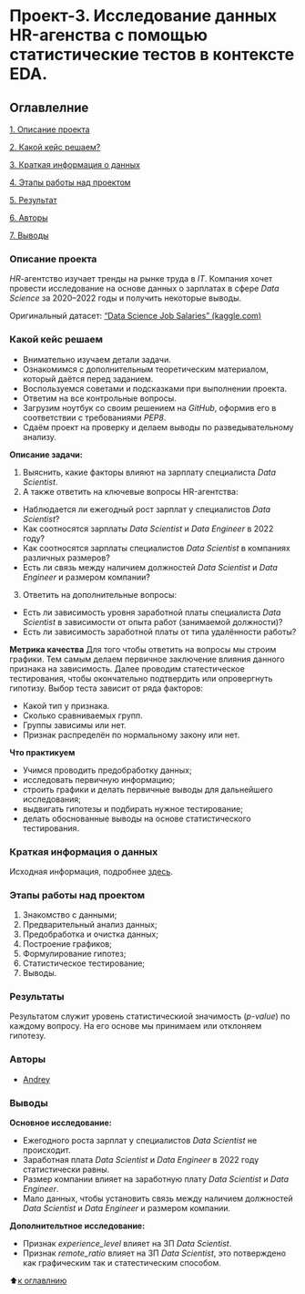 # Проект-3. Исследование данных HR-агенства c помощью статистические тестов в контексте EDA.

## Оглавлелние
[1. Описание проекта](https://github.com/Axewyl/HR-Agency-Research/blob/master/README.md#Описание-проекта)

[2. Какой кейс решаем?](https://github.com/Axewyl/HR-Agency-Research/blob/master/README.md#Какой-кейс-решаем)

[3. Краткая информация о данных](https://github.com/Axewyl/HR-Agency-Research/blob/master/README.md#Краткая-информация-о-данных)

[4. Этапы работы над проектом](https://github.com/Axewyl/HR-Agency-Research/blob/master/README.md#Этапы-работы-над-проектом)

[5. Результат](https://github.com/Axewyl/HR-Agency-Research/blob/master/README.md#Результаты)

[6. Авторы](https://github.com/Axewyl/HR-Agency-Research/blob/master/README.md#Авторы)

[7. Выводы](https://github.com/Axewyl/HR-Agency-Research/blob/master/README.md#Выводы)

### Описание проекта
*HR*-агентство изучает тренды на рынке труда в *IT*. Компания хочет провести исследование на основе данных о зарплатах в сфере *Data Science* за 2020–2022 годы и получить некоторые выводы.

Оригинальный датасет: [“Data Science Job Salaries” (kaggle.com)](https://www.kaggle.com/datasets/ruchi798/data-science-job-salaries)

### Какой кейс решаем
- Внимательно изучаем детали задачи.
- Ознакомимся с дополнительным теоретическим материалом, который даётся перед заданием.
- Воспользуемся советами и подсказками при выполнении проекта.
- Ответим на все контрольные вопросы.
- Загрузим ноутбук со своим решением на *GitHub*, оформив его в соответствии с требованиями *PEP8*.
- Сдаём проект на проверку и делаем выводы по разведывательному анализу.

**Описание задачи:**
1. Выяснить, какие факторы влияют на зарплату специалиста *Data Scientist*.
2. А также ответить на ключевые вопросы HR-агентства:
- Наблюдается ли ежегодный рост зарплат у специалистов *Data Scientist*?
- Как соотносятся зарплаты *Data Scientist* и *Data Engineer* в 2022 году?
- Как соотносятся зарплаты специалистов *Data Scientist* в компаниях различных размеров?
- Есть ли связь между наличием должностей *Data Scientist* и *Data Engineer* и размером компании?
3. Ответить на дополнительные вопросы:
- Есть ли зависимость уровня заработной платы специалиста *Data Scientist* в  зависимости от опыта работ (занимаемой должности)? 
- Есть ли зависимость заработной платы от типа удалённости работы?

**Метрика качества** 
Для того чтобы ответить на вопросы мы строим графики. Тем самым делаем первичное заключение влияния данного признака на зависимость. Далее проводим статестическое тестирования, чтобы окончательно подтвердить или опровергнуть гипотизу. 
Выбор теста зависит от ряда факторов:
- Какой тип у признака.
- Сколько сравниваемых групп.
- Группы зависимы или нет.
- Признак распределён по нормальному закону или нет.

**Что практикуем**
- Учимся проводить предобработку данных;
- исследовать первичную информацию;
- строить графики и делать первичные выводы для дальнейшего исследования;
- выдвигать гипотезы и подбирать нужное тестирование;
- делать обоснованные выводы на основе статистического тестирования. 

### Краткая информация о данных
Исходная информация, подробнее [здесь](https://www.kaggle.com/datasets/ruchi798/data-science-job-salaries).


### Этапы работы над проектом
1. Знакомство с данными;
2. Предварительный анализ данных;
3. Предобработка и очистка данных;
4. Построение графиков;
5. Формулирование гипотез;
6. Статистическое тестирование;
7. Выводы.

### Результаты
Результатом служит уровень статистическиой значимость (*p-value*) по каждому вопросу. На его основе мы принимаем или отклоняем гипотезу.

### Авторы
- [Andrey](https://t.me/Axewyl)

### Выводы
**Основное исследование:**
- Ежегодного роста зарплат у специалистов *Data Scientist* не происходит.
- Заработная плата *Data Scientist* и *Data Engineer* в 2022 году статистически равны.
- Размер компании влияет на заработную плату *Data Scientist* и *Data Engineer*.
- Мало данных, чтобы установить связь между наличием должностей *Data Scientist* и *Data Engineer* и размером компании.

**Дополнительтное исследование:**
- Признак *experience_level* влияет на ЗП *Data Scientist*.
- Признак *remote_ratio* влияет на ЗП *Data Scientist*, это потверждено как графическим так и статестическим способом.

:arrow_up:[к оглавлнию](https://github.com/Axewyl/HR-Agency-Research/blob/master/README.md#Оглавлелние)

